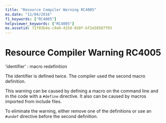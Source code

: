 ```yaml
---
title: "Resource Compiler Warning RC4005"
ms.date: "11/04/2016"
f1_keywords: ["RC4005"]
helpviewer_keywords: ["RC4005"]
ms.assetid: 71f03b4a-c9a9-415d-920f-bf2e58507f93
---
```

# Resource Compiler Warning RC4005

'identifier' : macro redefinition

The identifier is defined twice. The compiler used the second macro definition.

This warning can be caused by defining a macro on the command line and in the code with a `#define` directive. It also can be caused by macros imported from include files.

To eliminate the warning, either remove one of the definitions or use an `#undef` directive before the second definition.